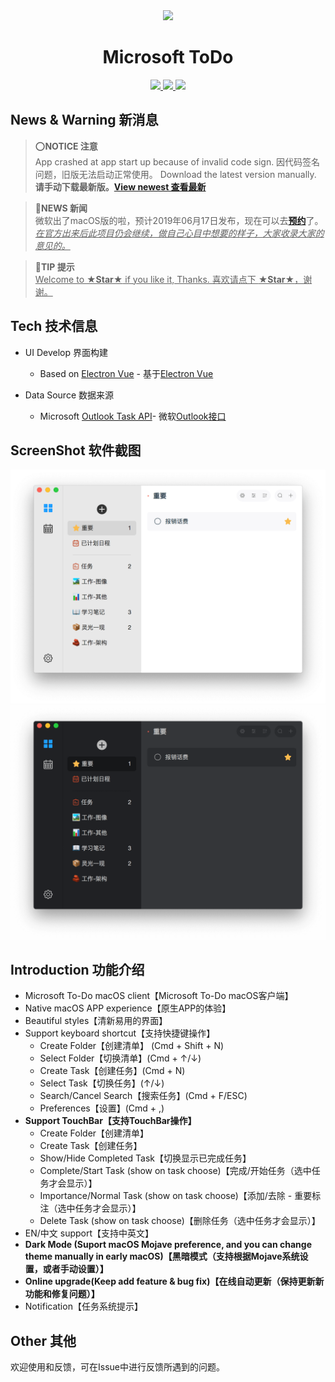 
<div align="center">
  <a src="https://woolson.github.io/microsoft-todo-for-mac/" target="_blank">
    <img src="https://user-images.githubusercontent.com/27878293/58305716-ac3ec880-7e2b-11e9-8ea3-8ad2b6f5032a.png" />
  </a>
</div>

<h1 align="center">Microsoft ToDo</h1>

<div align="center">
<a href="https://woolson.github.io/npmer-page/">
<img src="https://woolson.gitee.io/npmer-badge/DarkMode%20%E9%BB%91%E6%9A%97%E6%A8%A1%E5%BC%8F-555555-Supported%20%E6%94%AF%E6%8C%81-46bc99-gear-ffffff-square-flat-plain.svg" />
<img src="https://woolson.gitee.io/npmer-badge/TouchBar-555555-Supported%20%E6%94%AF%E6%8C%81-e05d44-up-ffffff-square-flat-plain.svg" />
<img src="https://woolson.gitee.io/npmer-badge/version%20%E7%89%88%E6%9C%AC-555555-2.2.1-7289da-check-ffffff-square-flat-plain.svg" />
</a>
</div>

## News & Warning 新消息

> ⭕️**NOTICE 注意**  
> App crashed at app start up because of invalid code sign. 因代码签名问题，旧版无法启动正常使用。
> Download the latest version manually. **请手动下载最新版。**[**View newest 查看最新**](https://github.com/woolson/microsoft-todo-mac/releases/)  

>🔆**NEWS 新闻**  
> 微软出了macOS版的啦，预计2019年06月17日发布，现在可以去[**预约**](https://itunes.apple.com/cn/app/microsoft-to-do/id1274495053?mt=12)了。<br/>
> *<u>在官方出来后此项目仍会继续，做自己心目中想要的样子，大家收录大家的意见的。</u>*

> 🎉**TIP 提示**  
> <u>Welcome to **★Star★** if you like it, Thanks. 喜欢请点下 **★Star★**，谢谢。</u>

## Tech 技术信息

- UI Develop 界面构建
  - Based on [Electron Vue](https://simulatedgreg.gitbooks.io/electron-vue/) - 基于[Electron Vue](https://simulatedgreg.gitbooks.io/electron-vue/)

- Data Source 数据来源
  - Microsoft [Outlook Task API](https://docs.microsoft.com/en-us/previous-versions/office/office-365-api/api/version-2.0/task-rest-operations)- 微软[Outlook接口](https://docs.microsoft.com/en-us/previous-versions/office/office-365-api/api/version-2.0/task-rest-operations)

## ScreenShot 软件截图

![Light](./assets/images/190816-01.gif)
![Dark](./assets/images/190816-02.gif)

## Introduction 功能介绍

- Microsoft To-Do macOS client【Microsoft To-Do macOS客户端】
- Native macOS APP experience【原生APP的体验】
- Beautiful styles【清新易用的界面】
- Support keyboard shortcut【支持快捷键操作】
  - Create Folder【创建清单】 (Cmd + Shift + N)
  - Select Folder【切换清单】(Cmd + ↑/↓)
  - Create Task【创建任务】(Cmd + N)
  - Select Task【切换任务】(↑/↓)
  - Search/Cancel Search【搜索任务】(Cmd + F/ESC)
  - Preferences【设置】(Cmd + ,)
- **Support TouchBar【支持TouchBar操作】**
  - Create Folder【创建清单】
  - Create Task【创建任务】
  - Show/Hide Completed Task【切换显示已完成任务】
  - Complete/Start Task (show on task choose)【完成/开始任务（选中任务才会显示）】
  - Importance/Normal Task (show on task choose)【添加/去除 - 重要标注（选中任务才会显示）】
  - Delete Task (show on task choose)【删除任务（选中任务才会显示）】
- EN/中文 support【支持中英文】
- **Dark Mode (Suport macOS Mojave preference, and you can change theme manually in early macOS)【黑暗模式（支持根据Mojave系统设置，或者手动设置）】**
- **Online upgrade(Keep add feature & bug fix)【在线自动更新（保持更新新功能和修复问题）】**
- Notification【任务系统提示】

## Other 其他

欢迎使用和反馈，可在Issue中进行反馈所遇到的问题。

